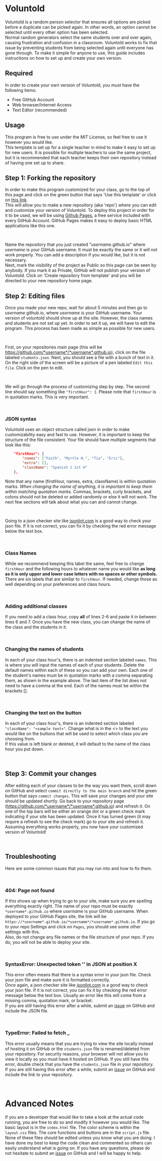 # Voluntold
Voluntold is a random person selector that ensures all options are picked before a duplicate can be picked again.  In other words, an option cannot be selected until every other option has been selected.  
Normal random generators select the same students over and over again, causing frustration and confusion in a classroom.  Voluntold works to fix that issue by preventing students from being selected again until everyone has gone through.  To make it simple for anyone to use, this guide includes instructions on how to set up and create your own version.

## Required
In order to create your own version of Voluntold, you must have the following items:
- Free GitHub Account
- Web browser/Internet Access
- Text Editor (recommended)

## Usage
This program is free to use under the MIT License, so feel free to use it however you would like.  
This template is set up for a single teacher in mind to make it easy to set up for new users.  It is possible for multiple teachers to use the same project, but it is recommended that each teacher keeps their own repository instead of having one set up to share. 

## Step 1: Forking the repository
In order to make this program customized for your class, go to the top of this page and click on the green button that says 'Use this template' or click on [this link](https://github.com/sheepman39/voluntold-template/generate).  
This will allow you to make a new repository (aka 'repo') where you can edit and customize your version of Voluntold.   To deploy this project in order for it to be used, we will be using [Github Pages](https://pages.github.com/), a free service included with every GitHub Account.  GitHub Pages makes it easy to deploy basic HTML applications like this one.

<br>

Name the repository that you just created "*username*.github.io" where *username* is your GitHub username.  It must be exactly the same or it will not work properly.  You can add a description if you would like, but it is not necessary.  
Next, mark the visibility of the project as Public so this page can be seen by anybody.  If you mark it as Private, GitHub will not publish your version of Voluntold.
Click on 'Create repository from template' and you will be directed to your new repository home page.

## Step 2: Editing files
Once you made your new repo, wait for about 5 minutes and then go to *username*.github.io, where *username* is your GitHub username.  Your version of voluntold should show up at the site.
However, the class names and students are not set up yet.  In order to set it up, we will have to edit the program.  This process has been made as simple as possible for new users.

<br>

First, on your repositories main page (this will be https://github.com/*username*/*username*.github.io), click on the file labeled `students.json`.  Next, you should see a file with a bunch of text in it.  On the right side of the screen will be a picture of a pen labeled `Edit this file`.  Click on the pen to edit.

<br>

We will go through the process of customizing step by step.  The second line should say something like `"firstHour": {`.  Please note that `firstHour` is in quotation marks. This is very important.  

<br>

### JSON syntax
Voluntold uses an object structure called json in order to make customizability easy and fast to use.  However, it is important to keep the structure of the file consistent.
Your file should have multiple segments that look like this: 
```json
    "firstHour": {
        "names": ["Faith", "Myrtle H.", "Tia", "Eric"],
        "extra": [],
        "className": "Spanish 1 1st H"
    },
```
Note that any name (firstHour, names, extra, className) is within quotation marks.  *When changing the name of anything, it is important to keep them within matching quotation marks.*
Commas, brackets, curly brackets, and colons should not be deleted or added randomly or else it will not work.  The next few sections will talk about what you can and cannot change.

<br>

Going to a json checker site like [jsonlint.com](https://jsonlint.com/) is a good way to check your json file.  If it is not correct, you can fix it by checking the red error message below the text box.

<br>

### Class Names
While we recommend keeping this label the same, feel free to change `firstHour` and the following hours to whatever name you would like **as long as it is only upper and lower case letters with no spaces or other symbols.**
There are six labels that are similar to `firstHour`.  If needed, change those as well depending on your preferences and class hours.  

<br>

### Adding additional classes
If you need to add a class hour, copy **all** of lines 2-6 and paste it in between lines 6 and 7.  Once you have the new class, you can change the name of the class and the students in it.

<br>

### Changing the names of students
In each of your class hour's, there is an indented section labeled `names`.  This is where you will input the names of each of your students.
Delete the default names within each of these so you can add your own.  Each one of the student's names must be in quotation marks with a comma separating them, as shown in the example above.  The last item of the list does not need to have a comma at the end.  Each of the names must be within the brackets []. 

<br>

### Changing the text on the button
In each of your class hour's, there is an indented section labeled `"className": "<sample text>"`.  Change what is in the <> to the text you would like on the buttons that will be used to select which class you are choosing from.  
If this value is left blank or deleted, it will default to the name of the class hour you put down.

<br>

## Step 3: Commit your changes
After editing each of your classes to be the way you want them, scroll down on GitHub and select `commit directly to the main branch` and hit the green button that says `commit changes`.  This will save your changes and your site should be updated shortly.
Go back to your repository page (https://github.com/*username*/*username*.github.io) and refresh it.  On one of the top bars will be either an orange dot or a green check mark indicating if your site has been updated.
Once it has turned green (it may require a refresh to see the check mark) go to your site and refresh it.  Assuming everything works properly, you now have your customized version of Voluntold!  

<br>

## Troubleshooting
Here are some common issues that you may run into and how to fix them.

<br>

### 404: Page not found
If this shows up when trying to go to your site, make sure you are spelling everything exactly right.  The name of your repo must be exactly `*username*.github.io` where *username* is your GitHub username.  When deployed to your GitHub Pages site, the link will be `https://*username*.github.io/*username*/*username*.github.io`.
If you go to your repo Settings and click on `Pages`, you should see some other settings with this.  
Also, do not change any file names or the file structure of your repo.  If you do, you will not be able to deploy your site.

<br>

### SyntaxError: Unexpected token '' in JSON at position X
This error often means that there is a syntax error in your json file.  Check your json file and make sure it is formatted correctly.  
Once again, a json checker site like [jsonlint.com](https://jsonlint.com/) is a good way to check your json file.  If it is not correct, you can fix it by checking the red error message below the text box.  Usually an error like this will come from a missing comma, quotation mark, or bracket.  
If you are still having this error after a while, submit an [issue](https://github.com/sheepman39/voluntold-template/issues) on GitHub and include the JSON file.

<br>

### TypeError: Failed to fetch _
This error usually means that you are trying to view the site locally instead of hosting it on GitHub or the `students.json` file is renamed/deleted from your repository.  For security reasons, your browser will not allow you to view it locally so you must have it hosted on GitHub.  If you still have this error, double check that you have the `students.json` file in your repository.  If you are still having this error after a while, submit an [issue](https://github.com/sheepman39/voluntold-template/issues) on GitHub and include the link to your repository.
    
<br>

# Advanced Notes

If you are a developer that would like to take a look at the actual code running, you are free to do so and modify it however you would like.
The basic layout is in the `index.html` file.  The color scheme is within the `layout.css` files.  The core functions and buttons are in the `script.js` file.
None of these files should be edited unless you know what you are doing.  I have done my best to keep the code clean and commented so others can easily understand what is going on.  If you have any questions, please do not hesitate to submit an [issue](https://github.com/sheepman39/voluntold-template/issues) on GitHub and I will be happy to help.
